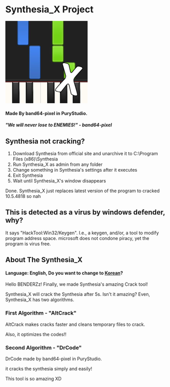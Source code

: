 # Synthesia_X Project

![Synthesia_X](https://github.com/band64-pixel/Synthesia_X/blob/master/Synthesia_/Resources/Synthesia_X.png)
#### Made By band64-pixel in PuryStudio.

##### "We will never lose to ENEMIES!" - band64-pixel

## Synthesia not cracking? 

1. Download Synthesia from official site and unarchive it to C:\Program Files (x86)\Synthesia
2. Run Synthesia_X as admin from any folder
2. Change something in Synthesia's settings after it executes
3. Exit Synthesia
4. Wait until Synthesia_X's window disappears

Done. Synthesia_X just replaces latest version of the program to cracked 10.5.4818 so nah

## This is detected as a virus by windows defender, why?
It says "HackTool:Win32/Keygen". I.e., a keygen, and/or, a tool to modify program address space. microsoft does not condone piracy, yet the program is virus free.

## About The Synthesia_X

#### Language: English, Do you want to change to [Korean](https://github.com/band64-pixel/Synthesia_X/blob/master/README-ko.md)?

Hello BENDERZz! Finally, we made Synthesia's amazing Crack tool!

Synthesia_X will crack the Synthesia after 5s. Isn't it amazing?
Even, Synthesia_X has two algorithms.

### First Algorithm - "AltCrack"

AltCrack makes cracks faster and cleans temporary files to crack.

Also, it optimizes the codes!!

### Second Algorithm - "DrCode"

DrCode made by band64-pixel in PuryStudio.

it cracks the synthesia simply and easily!


This tool is so amazing XD
